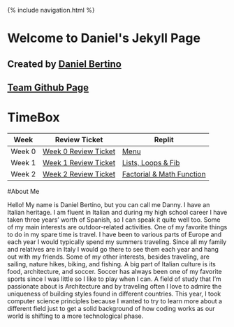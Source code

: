 {% include navigation.html %}

# Welcome to Daniel's Jekyll Page

## Created by [Daniel Bertino](https://github.com/Danny4w)

## [Team Github Page](https://kar722.github.io/kylies-disciples/)

# TimeBox

| Week      | Review Ticket | Replit |
| ----------- | ----------- | ----------- |
| Week 0      | [Week 0 Review Ticket](https://github.com/Danny4w/csp-tri3/issues/1)| [Menu](https://replit.com/@Danny4w/csp-tri3#week0/menu.py)|
| Week 1   | [Week 1 Review Ticket](https://github.com/Danny4w/csp-tri3/issues/2)| [Lists, Loops & Fib](https://replit.com/@Danny4w/csp-tri3#week1/fib_lists_loops.py) |
| Week 2 | [Week 2 Review Ticket](https://github.com/Danny4w/csp-tri3/issues/3) | [Factorial & Math Function](https://replit.com/@Danny4w/csp-tri3#week2/factorial.py) |

#About Me

Hello! My name is Daniel Bertino, but you can call me Danny. I have an Italian heritage. I am fluent in Italian and during my high school career I have taken three years’ worth of Spanish, so I can speak it quite well too. Some of my main interests are outdoor-related activities. One of my favorite things to do in my spare time is travel. I have been to various parts of Europe and each year I would typically spend my summers traveling. Since all my family and relatives are in Italy I would go there to see them each year and hang out with my friends. Some of my other interests, besides traveling, are sailing, nature hikes, biking, and fishing. A big part of Italian culture is its food, architecture, and soccer. Soccer has always been one of my favorite sports since I was little so I like to play when I can. A field of study that I’m passionate about is Architecture and by traveling often I love to admire the uniqueness of building styles found in different countries. This year, I took computer science principles because I wanted to try to learn more about a different field just to get a solid background of how coding works as our world is shifting to a more technological phase. 
























